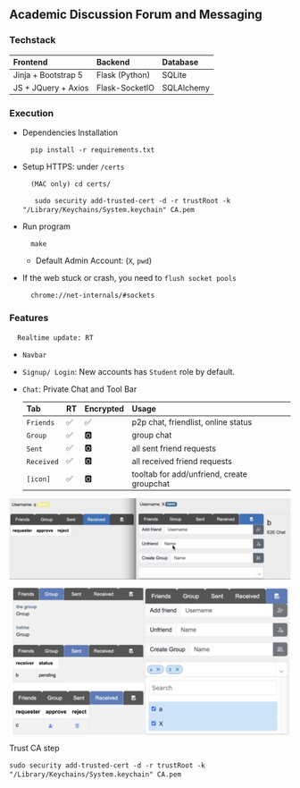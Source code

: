 ## Academic Discussion Forum and Messaging

### Techstack

| Frontend   | Backend                 | Database  |
| :--------  | :-----------------------| :--------------------- | 
| Jinja + Bootstrap 5   | Flask (Python) | SQLite               |
| JS + JQuery + Axios   | Flask-SocketIO | SQLAlchemy      |

### Execution

* Dependencies Installation
  
  ```
    pip install -r requirements.txt
  ```

* Setup HTTPS: under `/certs`

  ```
    (MAC only) cd certs/
  ```
    
  ```
     sudo security add-trusted-cert -d -r trustRoot -k "/Library/Keychains/System.keychain" CA.pem
  ```

* Run program

  ```
    make
  ```

  * Default Admin Account:  (`X`, `pwd`)
 
* If the web stuck or crash, you need to `flush socket pools`

  ```
    chrome://net-internals/#sockets
  ```

### Features

```
  Realtime update: RT
```

* `Navbar`

* `Signup/ Login`: New accounts has `Student` role by default.

* `Chat`: Private Chat and Tool Bar
  
  | Tab    | RT   | Encrypted | Usage |                             
  | :--------  | :--- | :-------- | :-----------------------------------| 
  | `Friends`  | ✅   | ✅        | p2p chat, friendlist, online status |
  | `Group`    | ✅   | 🅾️        | group chat                          |
  | `Sent`     | ✅   | 🅾️        | all sent friend requests            |
  | `Received` | ✅   | 🅾️        | all received friend requests        |
  | `[icon]`   | ✅   | 🅾️        | tooltab for add/unfriend, create groupchat        |

 <p align='center'>
    <img align='center' src='readme-resources/addfr.gif' width='750'/>
 </p>
 
 <p align='center'>
    <img align='center' src='readme-resources/toolbar.png' width='500'/>
 </p>


      







Trust CA step
```
sudo security add-trusted-cert -d -r trustRoot -k "/Library/Keychains/System.keychain" CA.pem
```
